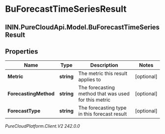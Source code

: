# BuForecastTimeSeriesResult

## ININ.PureCloudApi.Model.BuForecastTimeSeriesResult

## Properties

|Name | Type | Description | Notes|
|------------ | ------------- | ------------- | -------------|
| **Metric** | **string** | The metric this result applies to | [optional] |
| **ForecastingMethod** | **string** | The forecasting method that was used for this metric | [optional] |
| **ForecastType** | **string** | The forecasting type in this forecast result | [optional] |



_PureCloudPlatform.Client.V2 242.0.0_
